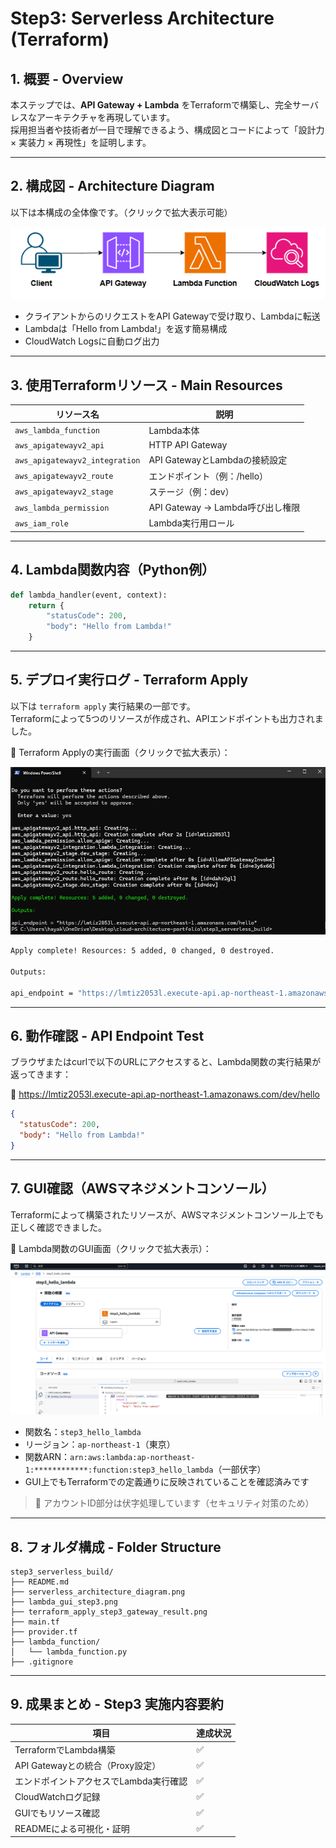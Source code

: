 # Step3: Serverless Architecture (Terraform)

## 1. 概要 - Overview

本ステップでは、**API Gateway + Lambda** をTerraformで構築し、完全サーバレスなアーキテクチャを再現しています。  
採用担当者や技術者が一目で理解できるよう、構成図とコードによって「設計力 × 実装力 × 再現性」を証明します。

---

## 2. 構成図 - Architecture Diagram

以下は本構成の全体像です。（クリックで拡大表示可能）

![serverless_architecture_diagram](./serverless_architecture_diagram.png)

- クライアントからのリクエストをAPI Gatewayで受け取り、Lambdaに転送
- Lambdaは「Hello from Lambda!」を返す簡易構成
- CloudWatch Logsに自動ログ出力

---

## 3. 使用Terraformリソース - Main Resources

| リソース名                     | 説明                            |
|------------------------------|---------------------------------|
| `aws_lambda_function`        | Lambda本体                      |
| `aws_apigatewayv2_api`       | HTTP API Gateway                |
| `aws_apigatewayv2_integration` | API GatewayとLambdaの接続設定  |
| `aws_apigatewayv2_route`     | エンドポイント（例：/hello）   |
| `aws_apigatewayv2_stage`     | ステージ（例：dev）            |
| `aws_lambda_permission`      | API Gateway → Lambda呼び出し権限 |
| `aws_iam_role`               | Lambda実行用ロール             |

---

## 4. Lambda関数内容（Python例）

```python
def lambda_handler(event, context):
    return {
        "statusCode": 200,
        "body": "Hello from Lambda!"
    }
```

---

## 5. デプロイ実行ログ - Terraform Apply

以下は `terraform apply` 実行結果の一部です。  
Terraformによって5つのリソースが作成され、APIエンドポイントも出力されました。

📸 Terraform Applyの実行画面（クリックで拡大表示）：

![terraform_apply_step3_gateway_result](./terraform_apply_step3_gateway_result.png)

```bash
Apply complete! Resources: 5 added, 0 changed, 0 destroyed.

Outputs:

api_endpoint = "https://lmtiz2053l.execute-api.ap-northeast-1.amazonaws.com/dev/hello"
```

---

## 6. 動作確認 - API Endpoint Test
ブラウザまたはcurlで以下のURLにアクセスすると、Lambda関数の実行結果が返ってきます：

🔗 https://lmtiz2053l.execute-api.ap-northeast-1.amazonaws.com/dev/hello

```json
{
  "statusCode": 200,
  "body": "Hello from Lambda!"
}
```

---

## 7. GUI確認（AWSマネジメントコンソール）

Terraformによって構築されたリソースが、AWSマネジメントコンソール上でも正しく確認できました。

📸 Lambda関数のGUI画面（クリックで拡大表示）：

![lambda_gui_step3](./lambda_gui_step3.png)

- 関数名：`step3_hello_lambda`
- リージョン：`ap-northeast-1`（東京）
- 関数ARN：`arn:aws:lambda:ap-northeast-1:************:function:step3_hello_lambda`（一部伏字）
- GUI上でもTerraformでの定義通りに反映されていることを確認済みです

> 🔐 アカウントID部分は伏字処理しています（セキュリティ対策のため）

---

## 8. フォルダ構成 - Folder Structure

```plaintext
step3_serverless_build/
├── README.md
├── serverless_architecture_diagram.png
├── lambda_gui_step3.png
├── terraform_apply_step3_gateway_result.png
├── main.tf
├── provider.tf
├── lambda_function/
│   └── lambda_function.py
├── .gitignore
```

---

## 9. 成果まとめ - Step3 実施内容要約

| 項目 | 達成状況 |
|------|----------|
| TerraformでLambda構築 | ✅ |
| API Gatewayとの統合（Proxy設定） | ✅ |
| エンドポイントアクセスでLambda実行確認 | ✅ |
| CloudWatchログ記録 | ✅ |
| GUIでもリソース確認 | ✅ |
| READMEによる可視化・証明 | ✅ |
